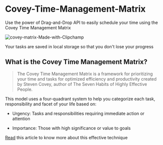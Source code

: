 # Covey-Time-Management-Matrix
Use the power of Drag-and-Drop API to easily schedule your time using the Covey Time Management Matrix

![covey-matrix-Made-with-Clipchamp](https://user-images.githubusercontent.com/106474125/175925759-23ec99b9-bfc9-4466-b6d3-a5ea8b5f15cd.gif)

Your tasks are saved in local storage so that you don't lose your progress

## What is the Covey Time Management Matrix?

> The Covey Time Management Matrix is a framework for prioritizing your time and tasks for optimized efficiency and productivity created by Steven Covey, author of The Seven Habits of Highly Effective People.


This model uses a four-quadrant system to help you categorize each task, responsibility and facet of your life based on:

- Urgency: Tasks and responsibilities requiring immediate action or attention

- Importance: Those with high significance or value to goals

[Read](https://www.indeed.com/career-advice/career-development/covey-time-management-matrix) this article to know more about this effective technique
